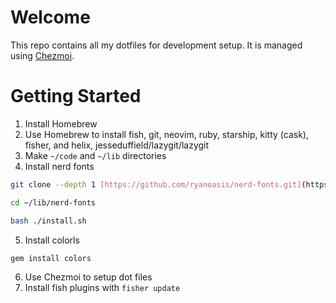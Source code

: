 # Welcome

This repo contains all my dotfiles for development setup.  It is managed using [Chezmoi](https://www.chezmoi.io/).

# Getting Started

1. Install Homebrew
2. Use Homebrew to install fish, git, neovim, ruby, starship, kitty (cask), fisher, and helix, jesseduffield/lazygit/lazygit
3. Make `~/code` and `~/lib` directories
4. Install nerd fonts 
```bash
git clone --depth 1 [https://github.com/ryanoasis/nerd-fonts.git](https://github.com/ryanoasis/nerd-fonts.git) ~/lib/nerd-fonts

cd ~/lib/nerd-fonts

bash ./install.sh
```
5. Install colorls
```bash
gem install colors
```
6. Use Chezmoi to setup dot files
7. Install fish plugins with `fisher update`
